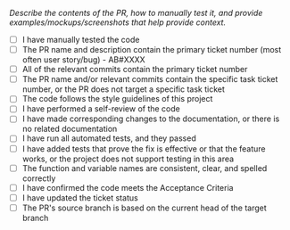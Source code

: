 _Describe the contents of the PR, how to manually test it, and provide examples/mockups/screenshots that help provide context._

- [ ] I have manually tested the code
- [ ] The PR name and description contain the primary ticket number (most often user story/bug) - AB#XXXX
- [ ] All of the relevant commits contain the primary ticket number
- [ ] The PR name and/or relevant commits contain the specific task ticket number, or the PR does not target a specific task ticket
- [ ] The code follows the style guidelines of this project
- [ ] I have performed a self-review of the code
- [ ] I have made corresponding changes to the documentation, or there is no related documentation
- [ ] I have run all automated tests, and they passed
- [ ] I have added tests that prove the fix is effective or that the feature works, or the project does not support testing in this area
- [ ] The function and variable names are consistent, clear, and spelled correctly
- [ ] I have confirmed the code meets the Acceptance Criteria
- [ ] I have updated the ticket status
- [ ] The PR's source branch is based on the current head of the target branch
